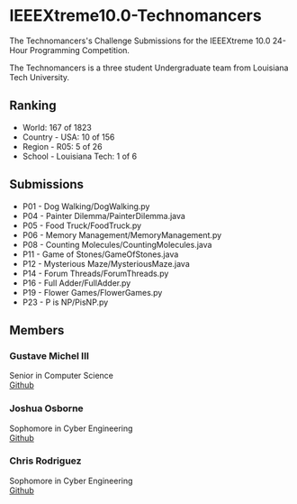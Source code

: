 # IEEEXtreme10.0-Technomancers
The Technomancers's Challenge Submissions for the IEEEXtreme 10.0 24-Hour Programming Competition.

The Technomancers is a three student Undergraduate team from Louisiana Tech University.

## Ranking
* World: 167 of 1823
* Country - USA: 10 of 156
* Region - R05: 5 of 26
* School - Louisiana Tech: 1 of 6

## Submissions
* P01 - Dog Walking/DogWalking.py
* P04 - Painter Dilemma/PainterDilemma.java
* P05 - Food Truck/FoodTruck.py
* P06 - Memory Management/MemoryManagement.py
* P08 - Counting Molecules/CountingMolecules.java
* P11 - Game of Stones/GameOfStones.java
* P12 - Mysterious Maze/MysteriousMaze.java
* P14 - Forum Threads/ForumThreads.py
* P16 - Full Adder/FullAdder.py
* P19 - Flower Games/FlowerGames.py
* P23 - P is NP/PisNP.py

## Members

### Gustave Michel III
Senior in Computer Science  
[Github](https://github.com/gurustave)

### Joshua Osborne
Sophomore in Cyber Engineering  
[Github](https://github.com/JoshuaOsborneCYEN)

### Chris Rodriguez
Sophomore in Cyber Engineering  
[Github](https://github.com/chrizrodz)

